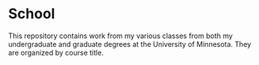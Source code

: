 # School

This repository contains work from my various classes from both my undergraduate and graduate degrees at the University of Minnesota. They are organized by course title.
